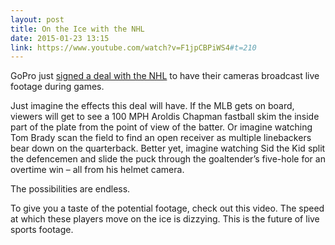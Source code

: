 ```yaml
---
layout: post
title: On the Ice with the NHL
date: 2015-01-23 13:15
link: https://www.youtube.com/watch?v=F1jpCBPiWS4#t=210
---
```

 
GoPro just [signed a deal with the NHL](http://www.theverge.com/2015/1/23/7877525/nhl-gopro-during-games) to have their cameras broadcast live footage during games.
 
Just imagine the effects this deal will have. If the MLB gets on board, viewers will get to see a 100 MPH Aroldis Chapman fastball skim the inside part of the plate from the point of view of the batter. Or imagine watching Tom Brady scan the field to find an open receiver as multiple linebackers bear down on the quarterback. Better yet, imagine watching Sid the Kid split the defencemen and slide the puck through the goaltender’s five-hole for an overtime win – all from his helmet camera.
 
The possibilities are endless.
 
To give you a taste of the potential footage, check out this video. The speed at which these players move on the ice is dizzying. This is the future of live sports footage.